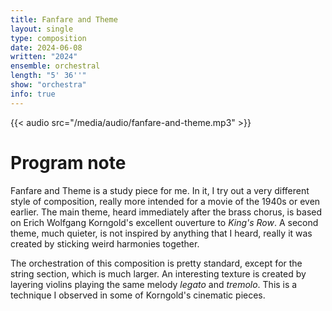 ```yaml
---
title: Fanfare and Theme
layout: single
type: composition
date: 2024-06-08
written: "2024"
ensemble: orchestral
length: "5' 36''"
show: "orchestra"
info: true
---
```


{{< audio src="/media/audio/fanfare-and-theme.mp3" >}}

# Program note

Fanfare and Theme is a study piece for me. In it, I try out a very different style of composition, really more intended for a movie of the 1940s or even earlier. The main theme, heard immediately after the brass chorus, is based on Erich Wolfgang Korngold's excellent ouverture to *King's Row*. A second theme, much quieter, is not inspired by anything that I heard, really it was created by sticking weird harmonies together.

The orchestration of this composition is pretty standard, except for the string section, which is much larger. An interesting texture is created by layering violins playing the same melody *legato* and *tremolo*. This is a technique I observed in some of Korngold's cinematic pieces.